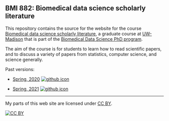 ## BMI 882: Biomedical data science scholarly literature

This repository contains the source for the website for the course
[Biomedical data science scholarly
literature](https://kbroman.org/BMI882), a graduate course at
[UW-Madison](https://wisc.edu) that is part of the [Biomedical Data Science PhD program](https://bit.ly/MadBDS).

The aim of the course is for students to learn how to read scientific
papers, and to discuss a variety of papers from statistics,
computer science, and science generally.

Past versions:

- [Spring, 2020](https://kbroman.org/BMI882_spring2020/)
  [![github icon](https://kbroman.org/icons16/github-icon.png)](https://github.com/kbroman/BMI882_spring2020/)

- [Spring, 2021](https://kbroman.org/BMI882_spring2021/)
  [![github icon](https://kbroman.org/icons16/github-icon.png)](https://github.com/kbroman/BMI882_spring2021/)

---

My parts of this web site are licensed under
[CC BY](https://creativecommons.org/licenses/by/3.0/).

[![CC BY](https://i.creativecommons.org/l/by/3.0/88x31.png)](https://creativecommons.org/licenses/by/3.0/)
